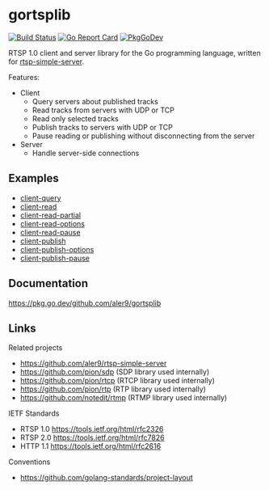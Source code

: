 
# gortsplib

[![Build Status](https://travis-ci.com/aler9/gortsplib.svg?branch=master)](https://travis-ci.com/aler9/gortsplib)
[![Go Report Card](https://goreportcard.com/badge/github.com/aler9/gortsplib)](https://goreportcard.com/report/github.com/aler9/gortsplib)
[![PkgGoDev](https://pkg.go.dev/badge/github.com/aler9/gortsplib)](https://pkg.go.dev/github.com/aler9/gortsplib)

RTSP 1.0 client and server library for the Go programming language, written for [rtsp-simple-server](https://github.com/aler9/rtsp-simple-server).

Features:

* Client
  * Query servers about published tracks
  * Read tracks from servers with UDP or TCP
  * Read only selected tracks
  * Publish tracks to servers with UDP or TCP
  * Pause reading or publishing without disconnecting from the server
* Server
  * Handle server-side connections

## Examples

* [client-query](examples/client-query.go)
* [client-read](examples/client-read.go)
* [client-read-partial](examples/client-read-partial.go)
* [client-read-options](examples/client-read-options.go)
* [client-read-pause](examples/client-read-pause.go)
* [client-publish](examples/client-publish.go)
* [client-publish-options](examples/client-publish-options.go)
* [client-publish-pause](examples/client-publish-pause.go)

## Documentation

https://pkg.go.dev/github.com/aler9/gortsplib

## Links

Related projects

* https://github.com/aler9/rtsp-simple-server
* https://github.com/pion/sdp (SDP library used internally)
* https://github.com/pion/rtcp (RTCP library used internally)
* https://github.com/pion/rtp (RTP library used internally)
* https://github.com/notedit/rtmp (RTMP library used internally)

IETF Standards

* RTSP 1.0 https://tools.ietf.org/html/rfc2326
* RTSP 2.0 https://tools.ietf.org/html/rfc7826
* HTTP 1.1 https://tools.ietf.org/html/rfc2616

Conventions

* https://github.com/golang-standards/project-layout
